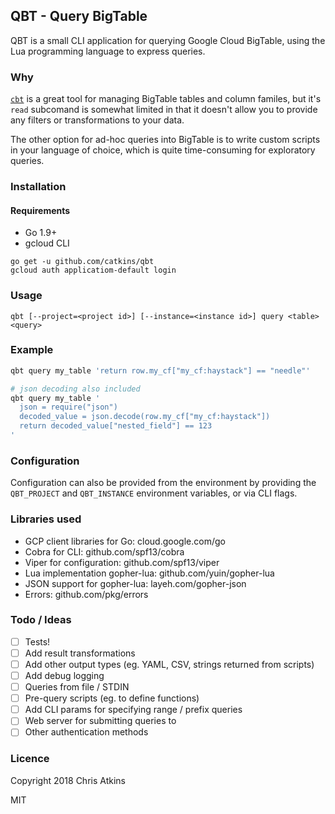 QBT - Query BigTable
--------------------

QBT is a small CLI application for querying Google Cloud BigTable, using the Lua programming language to express queries.

### Why

[`cbt`](https://cloud.google.com/bigtable/docs/go/cbt-overview) is a great tool for managing BigTable tables and column familes, but it's `read` subcomand is somewhat limited in that it doesn't allow you to provide any filters or transformations to your data.

The other option for ad-hoc queries into BigTable is to write custom scripts in your language of choice, which is quite time-consuming for exploratory queries.

### Installation

#### Requirements

- Go 1.9+
- gcloud CLI

```
go get -u github.com/catkins/qbt
gcloud auth applicatiom-default login
```

### Usage

```
qbt [--project=<project id>] [--instance=<instance id>] query <table> <query>
```

### Example

```sh
qbt query my_table 'return row.my_cf["my_cf:haystack"] == "needle"'

# json decoding also included
qbt query my_table '
  json = require("json")
  decoded_value = json.decode(row.my_cf["my_cf:haystack"])
  return decoded_value["nested_field"] == 123
'
```

### Configuration

Configuration can also be provided from the environment by providing the `QBT_PROJECT` and `QBT_INSTANCE` environment variables, or via CLI flags.

### Libraries used

- GCP client libraries for Go: cloud.google.com/go
- Cobra for CLI: github.com/spf13/cobra
- Viper for configuration: github.com/spf13/viper
- Lua implementation gopher-lua: github.com/yuin/gopher-lua
- JSON support for gopher-lua: layeh.com/gopher-json
- Errors: github.com/pkg/errors

### Todo / Ideas

- [ ] Tests!
- [ ] Add result transformations
- [ ] Add other output types (eg. YAML, CSV, strings returned from scripts)
- [ ] Add debug logging
- [ ] Queries from file / STDIN
- [ ] Pre-query scripts (eg. to define functions)
- [ ] Add CLI params for specifying range / prefix queries
- [ ] Web server for submitting queries to
- [ ] Other authentication methods

### Licence

Copyright 2018 Chris Atkins

MIT

